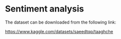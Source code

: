 # Sentiment analysis

The dataset can be downloaded from the following link:

https://www.kaggle.com/datasets/saeedtqp/taaghche



